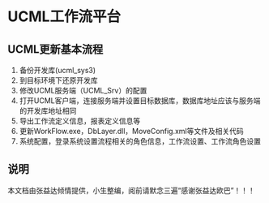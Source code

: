 # UCML工作流平台

## UCML更新基本流程

 1. 备份开发库(ucml_sys3)
 2. 到目标环境下还原开发库
 3. 修改UCML服务端（UCML_Srv）的配置
 4. 打开UCML客户端，连接服务端并设置目标数据库，数据库地址应该与服务端的开发库地址相同
 5. 导出工作流定义信息，报表定义信息等
 6. 更新WorkFlow.exe，DbLayer.dll，MoveConfig.xml等文件及相关代码
 7. 系统配置，登录系统设置流程相关的角色信息，工作流设置、工作流角色设置

## 说明

本文档由张益达倾情提供，小生整编，阅前请默念三遍“感谢张益达欧巴”！！！